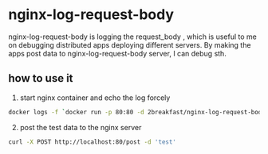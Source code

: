 # nginx-log-request-body

nginx-log-request-body is logging the request_body , which is useful to me on debugging distributed apps deploying different servers. By making the apps post data to nginx-log-request-body server, I can debug sth.

## how to use it

1. start nginx container and echo the log forcely

```bash
docker logs -f `docker run -p 80:80 -d 2breakfast/nginx-log-request-body:latest`
```

2. post the test data to the nginx server
```bash
curl -X POST http://localhost:80/post -d 'test'
```
